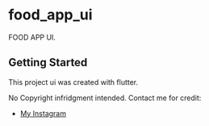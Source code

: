# food_app_ui

FOOD APP UI.

## Getting Started

This project ui was created with flutter.

No Copyright infridgment intended. Contact me for credit:

- [My Instagram](https://instagram.com/ay_zerobug)
